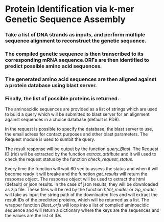 # Protein Identification via k-mer Genetic Sequence Assembly

### Take a list of DNA strands as inputs, and perform multiple sequence alignment to reconstruct the genetic sequence.
### The compiled genetic sequence is then transcribed to its corresponding mRNA sequence.ORFs are then identified  to predict possible amino acid sequences.
### The generated amino acid sequences are then aligned against a protein database using blast server. 
### Finally, the list of possible proteins is returned.

The aminoacidic sequences are provided as a list of strings which are used to 
build a query which will be submitted to blast server for an alignment against sequences in 
a choice database (default is PDB). 

In the request is possible to specify the database, 
the blast server to use, the email adress for contact purposes and other blast parameters.
The Request module is used to sumbit the query. 

The result response will be output by the function *query_Blast*. 
The Request ID (rid) will be extracted by the function *extract_attribute* and it will used to
check the request status by the function *check_request_status*.

Every time the function will wait 60 sec to assess the status and when it will become ready it will
breake and the function *get_results* will return the response object. The response object will be used to
extract the html (default) or json results. In the case of json results, they will be downloaded as zip file.
These files will be red by the function *html_reader* or *zip_reader* will take as input the string path of the downloaded files
and will extract the result IDs of the predicted proteins, which will be returned as a list.
The wrapper function *Blast_orfs* will loop into a list of compiled aminoacidic sequence and
will return a dictionary where the keys are the sequences and the values are the list of IDs.


